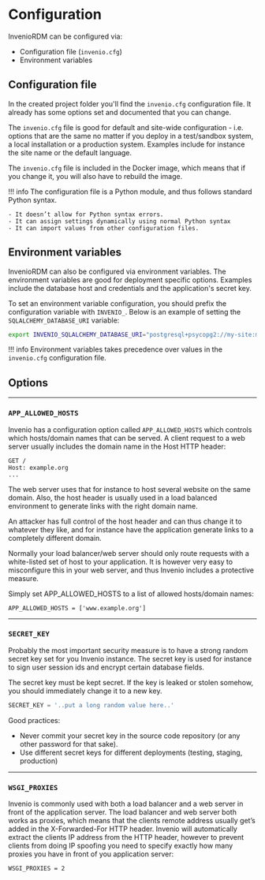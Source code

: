 # Configuration

InvenioRDM can be configured via:

- Configuration file (``invenio.cfg``)
- Environment variables

## Configuration file

In the created project folder you'll find the ``invenio.cfg`` configuration file.
It already has some options set and documented that you can change.

The ``invenio.cfg`` file is good for default and site-wide configuration - i.e. options that are the same no matter if you deploy in a test/sandbox system, a local installation or a production system. Examples include for instance the site name or the default language.

The ``invenio.cfg`` file is included in the Docker image, which means that if you change it, you will also have to rebuild the image.

!!! info
    The configuration file is a Python module, and thus follows standard Python syntax.

    - It doesn’t allow for Python syntax errors.
    - It can assign settings dynamically using normal Python syntax
    - It can import values from other configuration files.

## Environment variables

InvenioRDM can also be configured via environment variables. The environment variables are good for deployment specific options. Examples include the database host and credentials and the application's secret key.

To set an environment variable configuration, you should prefix the configuration variable with ``INVENIO_``. Below is an example of setting the ``SQLALCHEMY_DATABASE_URI`` variable:

```bash
export INVENIO_SQLALCHEMY_DATABASE_URI="postgresql+psycopg2://my-site:my-site@localhost/my-site"
```

!!! info
    Environment variables takes precedence over values in the ``invenio.cfg`` configuration file.


## Options

---
### ``APP_ALLOWED_HOSTS``

Invenio has a configuration option called ``APP_ALLOWED_HOSTS`` which controls which hosts/domain names that can be served. A client request to a web server usually includes the domain name in the Host HTTP header:

```
GET /
Host: example.org
...
```

The web server uses that for instance to host several website on the same domain. Also, the host header is usually used in a load balanced environment to generate links with the right domain name.

An attacker has full control of the host header and can thus change it to whatever they like, and for instance have the application generate links to a completely different domain.

Normally your load balancer/web server should only route requests with a white-listed set of host to your application. It is however very easy to misconfigure this in your web server, and thus Invenio includes a protective measure.

Simply set APP_ALLOWED_HOSTS to a list of allowed hosts/domain names:

```
APP_ALLOWED_HOSTS = ['www.example.org']
```

---
### ``SECRET_KEY``

Probably the most important security measure is to have a strong random secret key set for you Invenio instance. The secret key is used for instance to sign user session ids and encrypt certain database fields.

The secret key must be kept secret. If the key is leaked or stolen somehow, you should immediately change it to a new key.

```python
SECRET_KEY = '..put a long random value here..'
```

Good practices:

- Never commit your secret key in the source code repository (or any other password for that sake).
- Use different secret keys for different deployments (testing, staging, production)

---
### ``WSGI_PROXIES``

Invenio is commonly used with both a load balancer and a web server in front of the application server. The load balancer and web server both works as proxies, which means that the clients remote address usually get’s added in the X-Forwarded-For HTTP header. Invenio will automatically extract the clients IP address from the HTTP header, however to prevent clients from doing IP spoofing you need to specify exactly how many proxies you have in front of you application server:

```
WSGI_PROXIES = 2
```
